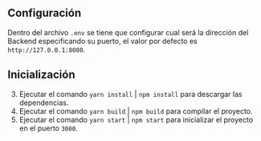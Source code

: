 ## Configuración

Dentro del archivo `.env` se tiene que configurar cual será la dirección del Backend especificando su puerto, el valor por defecto es `http://127.0.0.1:8000`.

## Inicialización

3. Ejecutar el comando `yarn install` | `npm install` para descargar las dependencias.
4. Ejecutar el comando `yarn build` | `npm build` para compilar el proyecto.
5. Ejecutar el comando `yarn start` | `npm start` para inicializar el proyecto en el puerto `3000`.
